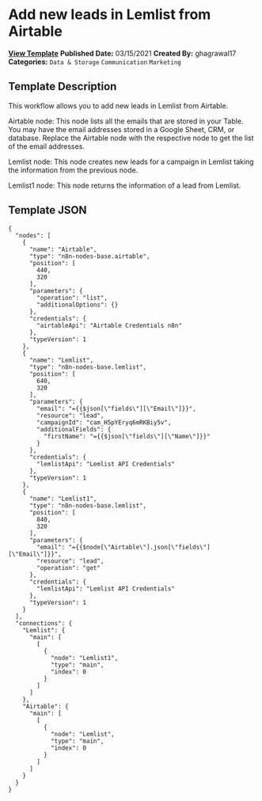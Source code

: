 # Add new leads in Lemlist from Airtable

**[View Template](https://n8n.io/workflows/983-/)**  **Published Date:** 03/15/2021  **Created By:** ghagrawal17  **Categories:** `Data & Storage` `Communication` `Marketing`  

## Template Description

This workflow allows you to add new leads in Lemlist from Airtable.



Airtable node: This node lists all the emails that are stored in your Table. You may have the email addresses stored in a Google Sheet, CRM, or database. Replace the Airtable node with the respective node to get the list of the email addresses.

Lemlist node: This node creates new leads for a campaign in Lemlist taking the information from the previous node.

Lemlist1 node: This node returns the information of a lead from Lemlist.

## Template JSON

```
{
  "nodes": [
    {
      "name": "Airtable",
      "type": "n8n-nodes-base.airtable",
      "position": [
        440,
        320
      ],
      "parameters": {
        "operation": "list",
        "additionalOptions": {}
      },
      "credentials": {
        "airtableApi": "Airtable Credentials n8n"
      },
      "typeVersion": 1
    },
    {
      "name": "Lemlist",
      "type": "n8n-nodes-base.lemlist",
      "position": [
        640,
        320
      ],
      "parameters": {
        "email": "={{$json[\"fields\"][\"Email\"]}}",
        "resource": "lead",
        "campaignId": "cam_H5pYEryq6mRKBiy5v",
        "additionalFields": {
          "firstName": "={{$json[\"fields\"][\"Name\"]}}"
        }
      },
      "credentials": {
        "lemlistApi": "Lemlist API Credentials"
      },
      "typeVersion": 1
    },
    {
      "name": "Lemlist1",
      "type": "n8n-nodes-base.lemlist",
      "position": [
        840,
        320
      ],
      "parameters": {
        "email": "={{$node[\"Airtable\"].json[\"fields\"][\"Email\"]}}",
        "resource": "lead",
        "operation": "get"
      },
      "credentials": {
        "lemlistApi": "Lemlist API Credentials"
      },
      "typeVersion": 1
    }
  ],
  "connections": {
    "Lemlist": {
      "main": [
        [
          {
            "node": "Lemlist1",
            "type": "main",
            "index": 0
          }
        ]
      ]
    },
    "Airtable": {
      "main": [
        [
          {
            "node": "Lemlist",
            "type": "main",
            "index": 0
          }
        ]
      ]
    }
  }
}
```
